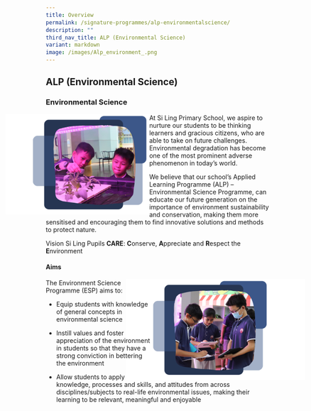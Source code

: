 ```yaml
---
title: Overview
permalink: /signature-programmes/alp-environmentalscience/
description: ""
third_nav_title: ALP (Environmental Science)
variant: markdown
image: /images/Alp_environment_.png
---
```

## ALP (Environmental Science)

### Environmental Science
<img align="left" style="width: 80%;margin-left:-90px;margin-right:-80px" src="/images/Alp_environment_.png">

At Si Ling Primary School, we aspire to nurture our students to be thinking
learners and gracious citizens, who are able to take on future challenges.
Environmental degradation has become one of the most prominent adverse
phenomenon in today’s world.

We believe that our school’s Applied Learning Programme (ALP) – Environmental
Science Programme, can educate our future generation on the importance
of environment sustainability and conservation, making them more sensitised
and encouraging them to find innovative solutions and methods to protect
nature.

Vision
Si Ling Pupils <strong>CARE</strong>: <strong>C</strong>onserve, <strong>A</strong>ppreciate
and <strong>R</strong>espect the <strong>E</strong>nvironment
#### Aims
<img align="right" style="width: 80%;margin-left:-60px;margin-right:-80px" src="/images/ESP.png">

The Environment Science Programme (ESP) aims to:
<ul data-tight="true" class="tight">
<li>
<p>Equip students with knowledge of general concepts in environmental science&nbsp;</p>
</li>
<li>
<p>Instill values and foster appreciation of the environment in students
so that they have a strong conviction in bettering the environment&nbsp;</p>
</li>
<li>
<p>Allow students to apply knowledge, processes and skills, and attitudes
from across disciplines/subjects to real-life environmental issues, making
their learning to be relevant, meaningful and enjoyable</p>
</li>
</ul>
